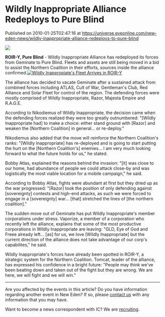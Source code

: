 # Wildly Inappropriate Alliance Redeploys to Pure Blind
Published on 2010-01-25T02:47:16 at https://universe.eveonline.com/new-eden-news/wildly-inappropriate-alliance-redeploys-to-pure-blind

![](http://www.eve-ic.net/media/assets/icarticlebanner.png)  
  
 **ROIR-Y, Pure Blind** \- Wildly Inappropriate Alliance has redeployed its forces from Geminate to Pure Blind. Fleets and assets are still being moved in a bid to assist the Northern Coalition in their efforts, sources inside the alliance confirmed.[![Wildly Inappropiate's Fleet Arrives in ROIR-Y](http://www.eve-ic.net/media/articles/3670/wiatroirthumb.png)](http://www.eve-ic.net/media/igbd/igbd.php?faction=ic&url=http://www.eve-ic.net/media/articles/3670/wiatroir.png)  
  
The alliance has decided to vacate Geminate after a sustained attack from combined forces including ATLAS, Cult of War, Gentleman's Club, Red Alliance and Solar Fleet for control of the region. The defending forces were mostly comprised of Wildly Inappropriate, Razor, Majesta Empire and R.A.G.E.  
  
According to Nikodiemus of Wildly Inappropriate, the decision came when the defending forces realized they were too greatly outnumbered: "[Wildly Inappropriate had] to make a choice: either stand ground with [Razor] and weaken the [Northern Coalition] in general... or re-deploy."  
  
Nikodiemus also added that the move will reinforce the Northern Coalition's ranks: "[Wildly Inappropriate] has re-deployed and is going to start putting the hurt on the [Northern Coalition's] enemies... I am very much looking forward to what the future holds for us," he stated.  
  
Bobby Atlas, explained the reasons behind the invasion: "[it] was close to our home, had abundance of people we could attack close-by and was logistically the most viable location for a mobile campaign," he said.  
  
According to Bobby Atlas, fights were abundant at first but they dried up as the war progressed: "[Razor] took the position of only defending against [sovereignty] contests and high-end attacks, as such we were forced to engage in a [sovereignty] war... [that] stretched the lines of [the northern coalition]."  
  
The sudden move out of Geminate has put Wildly Inappropriate's member corporations under stress. Vaporize, a member of a corporation who recently left the alliance, explains that some of the most productive corporations in Wildly Inappropriate are leaving: "GLD, Eye of God and Freee already left... [as] for us, we love [Wildly Inappropriate] but the current direction of the alliance does not take advantage of our corp's capabilites," he said.  
  
Wildly Inappropriate's forces have already been spotted in ROIR-Y, a strategic system for the Northern Coalition. Tomcat, leader of the alliance, has expressed his confidence in a bright future: "People may think we've been beating down and taken out of the fight but they are wrong. We are here, we will fight and we will win."

* * *

Are you affected by the events in this article? Do you have information regarding another event in New Eden? If so, please [contact us](http://www.eveonline.com/news.asp?a=submitrp) with any information that you may have.  
  
Want to become a news correspondent with IC? We are [recruiting](http://www.eveonline.com/isd.asp).
